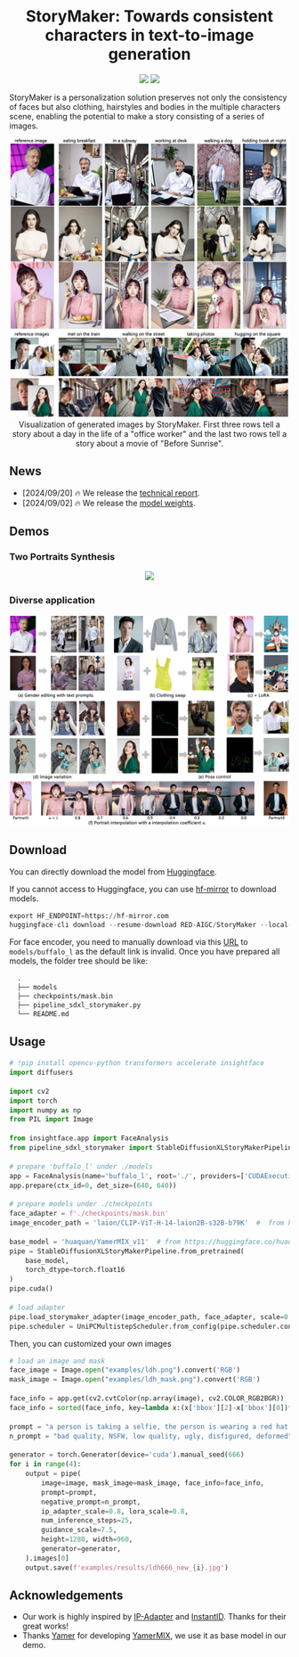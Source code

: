 <div align="center">
<h1>StoryMaker: Towards consistent characters in text-to-image generation</h1>

<a href='https://arxiv.org/pdf/2409.12576'><img src='https://img.shields.io/badge/Technique-Report-red'></a>
<a href='https://huggingface.co/RED-AIGC/StoryMaker'><img src='https://img.shields.io/static/v1?label=Paper&message=Huggingface&color=orange'></a> 

</div>
StoryMaker is a personalization solution preserves not only the consistency of faces but also clothing, hairstyles and bodies in the multiple characters scene, enabling the potential to make a story consisting of a series of images.
<p align="center">
  <img src="assets/day1.png">
  Visualization of generated images by StoryMaker. First three rows tell a story about a day in the life of a "office worker" and the last two rows tell a story about a movie of "Before Sunrise".
</p>

## News
- [2024/09/20] 🔥 We release the [technical report](https://arxiv.org/pdf/2409.12576).
- [2024/09/02] 🔥 We release the [model weights](https://huggingface.co/RED-AIGC/StoryMaker).

## Demos

### Two Portraits Synthesis

<p align="center">
  <img src="assets/two.png">
</p>

### Diverse application

<p align="center">
  <img src="assets/diverse.png">
</p>

## Download

You can directly download the model from [Huggingface](https://huggingface.co/RED-AIGC/StoryMaker).

If you cannot access to Huggingface, you can use [hf-mirror](https://hf-mirror.com/) to download models.
```python
export HF_ENDPOINT=https://hf-mirror.com
huggingface-cli download --resume-download RED-AIGC/StoryMaker --local-dir checkpoints --local-dir-use-symlinks False
```

For face encoder, you need to manually download via this [URL](https://github.com/deepinsight/insightface/issues/1896#issuecomment-1023867304) to `models/buffalo_l` as the default link is invalid. Once you have prepared all models, the folder tree should be like:

```
  .
  ├── models
  ├── checkpoints/mask.bin
  ├── pipeline_sdxl_storymaker.py
  └── README.md
```

## Usage

```python
# !pip install opencv-python transformers accelerate insightface
import diffusers

import cv2
import torch
import numpy as np
from PIL import Image

from insightface.app import FaceAnalysis
from pipeline_sdxl_storymaker import StableDiffusionXLStoryMakerPipeline

# prepare 'buffalo_l' under ./models
app = FaceAnalysis(name='buffalo_l', root='./', providers=['CUDAExecutionProvider', 'CPUExecutionProvider'])
app.prepare(ctx_id=0, det_size=(640, 640))

# prepare models under ./checkpoints
face_adapter = f'./checkpoints/mask.bin'
image_encoder_path = 'laion/CLIP-ViT-H-14-laion2B-s32B-b79K'  #  from https://huggingface.co/laion/CLIP-ViT-H-14-laion2B-s32B-b79K

base_model = 'huaquan/YamerMIX_v11'  # from https://huggingface.co/huaquan/YamerMIX_v11
pipe = StableDiffusionXLStoryMakerPipeline.from_pretrained(
    base_model,
    torch_dtype=torch.float16
)
pipe.cuda()

# load adapter
pipe.load_storymaker_adapter(image_encoder_path, face_adapter, scale=0.8, lora_scale=0.8)
pipe.scheduler = UniPCMultistepScheduler.from_config(pipe.scheduler.config)
```

Then, you can customized your own images

```python
# load an image and mask
face_image = Image.open("examples/ldh.png").convert('RGB')
mask_image = Image.open("examples/ldh_mask.png").convert('RGB')
    
face_info = app.get(cv2.cvtColor(np.array(image), cv2.COLOR_RGB2BGR))
face_info = sorted(face_info, key=lambda x:(x['bbox'][2]-x['bbox'][0])*(x['bbox'][3]-x['bbox'][1]))[-1] # only use the maximum face

prompt = "a person is taking a selfie, the person is wearing a red hat, and a volcano is in the distance"
n_prompt = "bad quality, NSFW, low quality, ugly, disfigured, deformed"

generator = torch.Generator(device='cuda').manual_seed(666)
for i in range(4):
    output = pipe(
        image=image, mask_image=mask_image, face_info=face_info,
        prompt=prompt,
        negative_prompt=n_prompt,
        ip_adapter_scale=0.8, lora_scale=0.8,
        num_inference_steps=25,
        guidance_scale=7.5,
        height=1280, width=960,
        generator=generator,
    ).images[0]
    output.save(f'examples/results/ldh666_new_{i}.jpg')
```


## Acknowledgements
- Our work is highly inspired by [IP-Adapter](https://github.com/tencent-ailab/IP-Adapter) and [InstantID](https://github.com/instantX-research/InstantID). Thanks for their great works!
- Thanks [Yamer](https://civitai.com/user/Yamer) for developing [YamerMIX](https://civitai.com/models/84040?modelVersionId=309729), we use it as base model in our demo.
